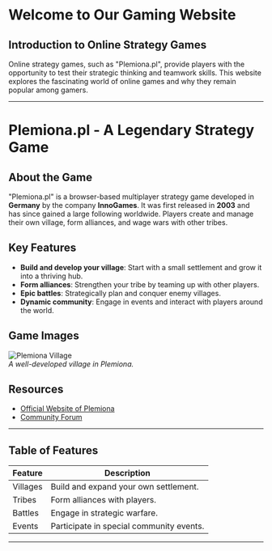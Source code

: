 # Welcome to Our Gaming Website

## Introduction to Online Strategy Games

Online strategy games, such as "Plemiona.pl", provide players with the opportunity to test their strategic 
thinking and teamwork skills. This website explores the fascinating world of online games
and why they remain popular among gamers.

---

# Plemiona.pl - A Legendary Strategy Game

## About the Game    
"Plemiona.pl" is a browser-based multiplayer strategy game developed in **Germany** by the company **InnoGames**. 
It was first released in **2003** and has since gained a large following worldwide. 
Players create and manage their own village, form alliances, and wage wars with other tribes.

## Key Features  
- **Build and develop your village**: Start with a small settlement and grow it into a thriving hub.
- **Form alliances**: Strengthen your tribe by teaming up with other players.
- **Epic battles**: Strategically plan and conquer enemy villages.
- **Dynamic community**: Engage in events and interact with players around the world.

## Game Images  
![Plemiona Village](https://help.plemiona.pl/images/a/a5/Przegl%C4%85d_z_premium.PNG)  
*A well-developed village in Plemiona.*



## Resources  
- [Official Website of Plemiona](https://www.plemiona.pl)
- [Community Forum](https://forum.plemiona.pl)

---

## Table of Features

| Feature          | Description                                  |
|------------------|----------------------------------------------|
| Villages         | Build and expand your own settlement.        |
| Tribes           | Form alliances with players.                 |
| Battles          | Engage in strategic warfare.                 |
| Events           | Participate in special community events.     |

---



